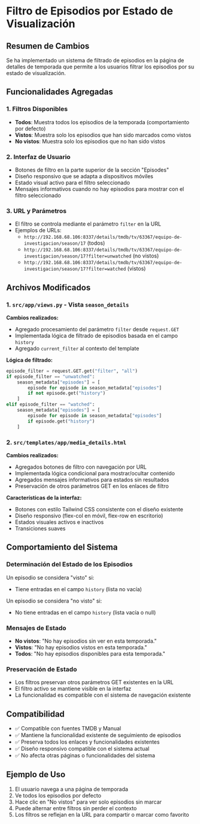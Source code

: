 # Filtro de Episodios por Estado de Visualización

## Resumen de Cambios

Se ha implementado un sistema de filtrado de episodios en la página de detalles de temporada que permite a los usuarios filtrar los episodios por su estado de visualización.

## Funcionalidades Agregadas

### 1. **Filtros Disponibles**
- **Todos**: Muestra todos los episodios de la temporada (comportamiento por defecto)
- **Vistos**: Muestra solo los episodios que han sido marcados como vistos
- **No vistos**: Muestra solo los episodios que no han sido vistos

### 2. **Interfaz de Usuario**
- Botones de filtro en la parte superior de la sección "Episodes"
- Diseño responsivo que se adapta a dispositivos móviles
- Estado visual activo para el filtro seleccionado
- Mensajes informativos cuando no hay episodios para mostrar con el filtro seleccionado

### 3. **URL y Parámetros**
- El filtro se controla mediante el parámetro `filter` en la URL
- Ejemplos de URLs:
  - `http://192.168.68.106:8337/details/tmdb/tv/63367/equipo-de-investigacion/season/17` (todos)
  - `http://192.168.68.106:8337/details/tmdb/tv/63367/equipo-de-investigacion/season/17?filter=unwatched` (no vistos)
  - `http://192.168.68.106:8337/details/tmdb/tv/63367/equipo-de-investigacion/season/17?filter=watched` (vistos)

## Archivos Modificados

### 1. `src/app/views.py` - Vista `season_details`
**Cambios realizados:**
- Agregado procesamiento del parámetro `filter` desde `request.GET`
- Implementada lógica de filtrado de episodios basada en el campo `history`
- Agregado `current_filter` al contexto del template

**Lógica de filtrado:**
```python
episode_filter = request.GET.get("filter", "all")
if episode_filter == "unwatched":
    season_metadata["episodes"] = [
        episode for episode in season_metadata["episodes"]
        if not episode.get("history")
    ]
elif episode_filter == "watched":
    season_metadata["episodes"] = [
        episode for episode in season_metadata["episodes"]
        if episode.get("history")
    ]
```

### 2. `src/templates/app/media_details.html`
**Cambios realizados:**
- Agregados botones de filtro con navegación por URL
- Implementada lógica condicional para mostrar/ocultar contenido
- Agregados mensajes informativos para estados sin resultados
- Preservación de otros parámetros GET en los enlaces de filtro

**Características de la interfaz:**
- Botones con estilo Tailwind CSS consistente con el diseño existente
- Diseño responsivo (flex-col en móvil, flex-row en escritorio)
- Estados visuales activos e inactivos
- Transiciones suaves

## Comportamiento del Sistema

### Determinación del Estado de los Episodios
Un episodio se considera "visto" si:
- Tiene entradas en el campo `history` (lista no vacía)

Un episodio se considera "no visto" si:
- No tiene entradas en el campo `history` (lista vacía o null)

### Mensajes de Estado
- **No vistos**: "No hay episodios sin ver en esta temporada."
- **Vistos**: "No hay episodios vistos en esta temporada."
- **Todos**: "No hay episodios disponibles para esta temporada."

### Preservación de Estado
- Los filtros preservan otros parámetros GET existentes en la URL
- El filtro activo se mantiene visible en la interfaz
- La funcionalidad es compatible con el sistema de navegación existente

## Compatibilidad

- ✅ Compatible con fuentes TMDB y Manual
- ✅ Mantiene la funcionalidad existente de seguimiento de episodios
- ✅ Preserva todos los enlaces y funcionalidades existentes
- ✅ Diseño responsivo compatible con el sistema actual
- ✅ No afecta otras páginas o funcionalidades del sistema

## Ejemplo de Uso

1. El usuario navega a una página de temporada
2. Ve todos los episodios por defecto
3. Hace clic en "No vistos" para ver solo episodios sin marcar
4. Puede alternar entre filtros sin perder el contexto
5. Los filtros se reflejan en la URL para compartir o marcar como favorito